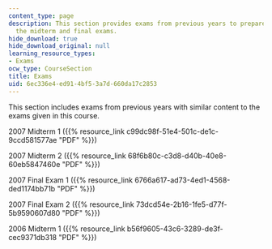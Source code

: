 ```yaml
---
content_type: page
description: This section provides exams from previous years to prepare students for
  the midterm and final exams.
hide_download: true
hide_download_original: null
learning_resource_types:
- Exams
ocw_type: CourseSection
title: Exams
uid: 6ec336e4-ed91-4bf5-3a7d-660da17c2853
---
```


This section includes exams from previous years with similar content to the exams given in this course.

2007 Midterm 1 ({{% resource_link c99dc98f-51e4-501c-de1c-9ccd581577ae "PDF" %}})

2007 Midterm 2 ({{% resource_link 68f6b80c-c3d8-d40b-40e8-60eb5847460e "PDF" %}})

2007 Final Exam 1 ({{% resource_link 6766a617-ad73-4ed1-4568-ded1174bb71b "PDF" %}})

2007 Final Exam 2 ({{% resource_link 73dcd54e-2b16-1fe5-d77f-5b9590607d80 "PDF" %}})

2006 Midterm 1 ({{% resource_link b56f9605-43c6-3289-de3f-cec9371db318 "PDF" %}})